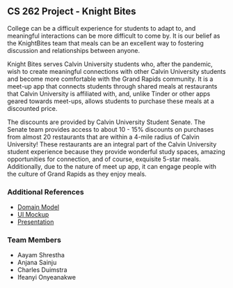 ## CS 262 Project - Knight Bites

<p>
College can be a difficult experience for students to adapt to, and meaningful interactions can be more difficult to come by. It is our belief as the KnightBites team that meals can be an excellent way to fostering discussion and relationships between anyone.<br>

Knight Bites serves Calvin University students who, after the pandemic, wish to create meaningful connections with other Calvin University students and become more comfortable with the Grand Rapids community. It is a meet-up app that connects students through shared meals at restaurants that Calvin University is affiliated with, and, unlike Tinder or other apps geared towards meet-ups, allows students to purchase these meals at a discounted price.<br>
  
The discounts are provided by Calvin University Student Senate. The Senate team provides access to about 10 - 15% discounts on purchases from almost 20 restaurants that are within a 4-mile radius of Calvin University! These restaurants are an integral part of the Calvin University student experience because they provide wonderful study spaces, amazing opportunities for connection, and of course, exquisite 5-star meals. Additionally, due to the nature of meet up app, it can engage people with the culture of Grand Rapids as they enjoy meals.</p>

### Additional References
* [Domain Model](https://github.com/calvin-cs262-fall2021-G-Force/Project/blob/main/images/Knight%20Bites%20Domain%20Model.png)
* [UI Mockup](https://calvincollege-my.sharepoint.com/:i:/g/personal/as66_calvin_edu/EVk34P1jdzJDsLVq4Qn00DkBerSZV2ShRgkoqWNsr2dhhQ?e=M7BzR3)
* [Presentation](https://github.com/calvin-cs262-fall2021-G-Force/Project/tree/main/presentation)

### Team Members

* Aayam Shrestha
* Anjana Sainju
* Charles Duimstra
* Ifeanyi Onyeanakwe
